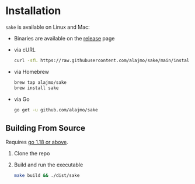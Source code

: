 # Installation

`sake` is available on Linux and Mac:

* Binaries are available on the [release](https://github.com/alajmo/sake/releases) page

* via cURL
  ```bash
  curl -sfL https://raw.githubusercontent.com/alajmo/sake/main/install.sh | sh
  ```

* via Homebrew
  ```bash
  brew tap alajmo/sake
  brew install sake
  ```

* via Go
  ```bash
  go get -u github.com/alajmo/sake
  ```

## Building From Source

Requires [go 1.18 or above](https://golang.org/doc/install).

1. Clone the repo
2. Build and run the executable

    ```bash
    make build && ./dist/sake
    ```

